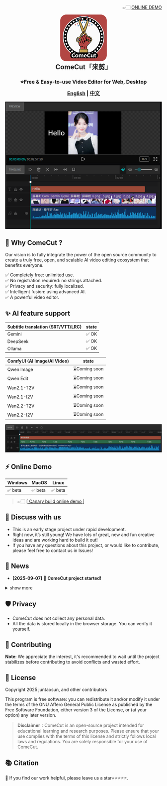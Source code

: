 <div align="right">
👉🏻 <a href="https://juntaosun.github.io/ComeCut/" target="_blank" rel="noopener noreferrer">ONLINE DEMO</a> 
</div>

<p align="center">
<img style="align:center;" src="./logo.png" alt="Notesnook Logo" width="150" />
</p>
<h2 align="center" style="margin-top: -15px;">ComeCut「来剪」</h1>

<h3 align="center" style="margin-bottom: -15px;">
<b>⭐Free & Easy-to-use Video Editor for Web, Desktop</b></a>
</h3>

<h3 align="center">
<a href="README.md"><b>English</b></a> | <a href="README_ZH.md"><b>中文</b></a>
</h3>

<div align=center>
<img src='./example/image01.png' />
</div>

## 🎁 Why ComeCut ?  
Our vision is to fully integrate the power of the open source community to create a truly free, open, and scalable AI video editing ecosystem that benefits everyone.  

✅ Completely free: unlimited use.  
✅ No registration required: no strings attached.  
✅ Privacy and security: fully localized.  
✅ Intelligent fusion: using advanced AI.  
✅ A powerful video editor.  

## ✨ AI feature support  
| Subtitle translation (SRT/VTT/LRC) | state |  
|------------------------|------------|  
| Gemini | ✅ OK |  
| DeepSeek | ✅ OK |  
| Ollama | ✅ OK |  

| ComfyUI (AI Image/AI Video) | state |  
|------------------------|------------|  
| Qwen Image | ⌛Coming soon |  
| Qwen Edit | ⌛Coming soon |  
| Wan2.1-T2V | ⌛Coming soon |  
| Wan2.1-I2V | ⌛Coming soon |  
| Wan2.2-T2V | ⌛Coming soon |  
| Wan2.2-I2V | ⌛Coming soon |  

<div align=center>
<img src='./example/image02.png' />
</div>


## ⚡ Online Demo    
| Windows | MacOS | Linux |  
| --- | --- | --- |  
| ✅ beta | ✅ beta | ✅ beta |   
> 👉🏻 <a href="https://juntaosun.github.io/ComeCut/" target="_blank" rel="noopener noreferrer">[ Canary build online demo ]</a>   


## 💬 Discuss with us  
-  This is an early stage project under rapid development. 
-  Right now, it’s still young! We have lots of great, new and fun creative ideas and are working hard to build it out!      
-  If you have any questions about this project, or would like to contribute, please feel free to contact us in Issues!    

## 👏 News

- **[2025-09-07]** 🚀 **ComeCut project started!** 

<details>
<summary>show more</summary>
</details>

## 🛡️ Privacy  
- ComeCut does not collect any personal data.  
- All the data is stored locally in the browser storage. You can verify it yourself.     

## 📝 Contributing

**Note**: We appreciate the interest, it's recommended to wait until the project stabilizes before contributing to avoid conflicts and wasted effort.  


## 🔑 License

Copyright 2025 juntaosun, and other contributors

This program is free software: you can redistribute it and/or modify it under the terms of the GNU Affero General Public License as published by the Free Software Foundation, either version 3 of the License, or (at your option) any later version.

>**Disclaimer**：ComeCut is an open-source project intended for educational learning and research purposes. Please ensure that your use complies with the terms of this license and strictly follows local laws and regulations. You are solely responsible for your use of ComeCut.  

## 📚 Citation   

🌟 If you find our work helpful, please leave us a star⭐⭐⭐⭐⭐. 

